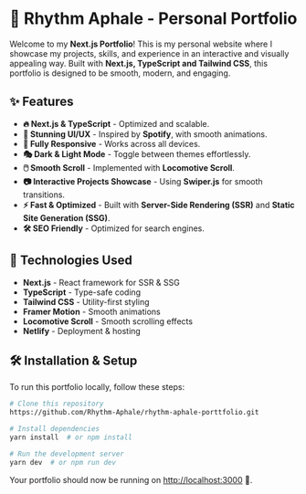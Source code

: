 # 🚀 Rhythm Aphale - Personal Portfolio

Welcome to my **Next.js Portfolio**! This is my personal website where I showcase my projects, skills, and experience in an interactive and visually appealing way. Built with **Next.js, TypeScript and Tailwind CSS**, this portfolio is designed to be smooth, modern, and engaging.

&#x20;

## ✨ Features

- **🔥 Next.js & TypeScript** - Optimized and scalable.
- **🎨 Stunning UI/UX** - Inspired by **Spotify**, with smooth animations.
- **📱 Fully Responsive** - Works across all devices.
- **🎭 Dark & Light Mode** - Toggle between themes effortlessly.
- **🖱️ Smooth Scroll** - Implemented with **Locomotive Scroll**.
- **📷 Interactive Projects Showcase** - Using **Swiper.js** for smooth transitions.
- **⚡ Fast & Optimized** - Built with **Server-Side Rendering (SSR)** and **Static Site Generation (SSG)**.
- **🛠️ SEO Friendly** - Optimized for search engines.

## 🚀 Technologies Used

- **Next.js** - React framework for SSR & SSG
- **TypeScript** - Type-safe coding
- **Tailwind CSS** - Utility-first styling
- **Framer Motion** - Smooth animations
- **Locomotive Scroll** - Smooth scrolling effects
- **Netlify** - Deployment & hosting

## 🛠️ Installation & Setup

To run this portfolio locally, follow these steps:

```sh
# Clone this repository
https://github.com/Rhythm-Aphale/rhythm-aphale-porttfolio.git

# Install dependencies
yarn install  # or npm install

# Run the development server
yarn dev  # or npm run dev
```

Your portfolio should now be running on [http://localhost:3000](http://localhost:3000) 🚀.





